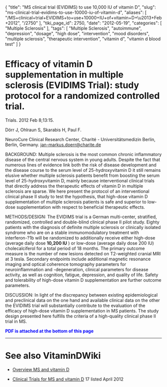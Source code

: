 {
    "title": "MS clinical trial (EVIDIMS) to use 10,000 IU of vitamin D",
    "slug": "ms-clinical-trial-evidims-to-use-10000-iu-of-vitamin-d",
    "aliases": [
        "/MS+clinical+trial+EVIDIMS+to+use+10000+IU+of+vitamin+D+\u2013+Feb+2012",
        "/2750"
    ],
    "tiki_page_id": 2750,
    "date": "2012-05-19",
    "categories": [
        "Multiple Sclerosis"
    ],
    "tags": [
        "Multiple Sclerosis",
        "autoimmune",
        "depression",
        "dosage",
        "high dose",
        "intervention",
        "mood disorders",
        "multiple sclerosis",
        "therapeutic intervention",
        "vitamin d",
        "vitamin d blood test"
    ]
}


# Efficacy of vitamin D supplementation in multiple sclerosis (EVIDIMS Trial): study protocol for a randomized controlled trial.

Trials. 2012 Feb 8;13:15.

Dörr J, Ohlraun S, Skarabis H, Paul F.

NeuroCure Clinical Research Center, Charité - Universitätsmedizin Berlin, Berlin, Germany. jan-markus.doerr@charite.de

BACKGROUND: Multiple sclerosis is the most common chronic inflammatory disease of the central nervous system in young adults. Despite the fact that numerous lines of evidence link both the risk of disease development and the disease course to the serum level of 25-hydroxyvitamin D it still remains elusive whether multiple sclerosis patients benefit from boosting the serum level of 25-hydroxyvitamin D, mainly because interventional clinical trials that directly address the therapeutic effects of vitamin D in multiple sclerosis are sparse. We here present the protocol of an interventional clinical phase II study to test the hypothesis, that high-dose vitamin D supplementation of multiple sclerosis patients is safe and superior to low-dose supplementation with respect to beneficial therapeutic effects.

METHODS/DESIGN: The EVIDIMS trial is a German multi-center, stratified, randomized, controlled and double-blind clinical phase II pilot study. Eighty patients with the diagnosis of definite multiple sclerosis or clinically isolated syndrome who are on a stable immunomodulatory treatment with interferon-?1b will be randomized to additionally receive either high-dose (average daily dose  **10,200 IU** ) or low-dose (average daily dose 200 IU) cholecalciferol for a total period of 18 months. The primary outcome measure is the number of new lesions detected on T2-weighted cranial MRI at 3 tesla. Secondary endpoints include additional magnetic resonance imaging and optical coherence tomography parameters for neuroinflammation and -degeneration, clinical parameters for disease activity, as well as cognition, fatigue, depression, and quality of life. Safety and tolerability of high-dose vitamin D supplementation are further outcome parameters.

DISCUSSION: In light of the discrepancy between existing epidemiological and preclinical data on the one hand and available clinical data on the other the EVIDIMS trial will substantially contribute to the evaluation of the efficacy of high-dose vitamin D supplementation in MS patients. The study design presented here fulfills the criteria of a high-quality clinical phase II trial in MS.

 **<span style="color:#00F;">PDF is attached at the bottom of this page</span>** 

- - - - - - - - 

# See also VitaminDWiki

* [Overview MS and vitamin D](/posts/overview-ms-and-vitamin-d)

* [Clinical Trials for MS and vitamin D](http://www.clinicaltrials.gov/ct2/results?term=%22multiple+sclerosis%22+%22vitamin+d%22) 17 listed April 2012